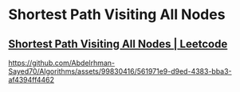 # Shortest Path Visiting All Nodes
## [Shortest Path Visiting All Nodes | Leetcode](https://leetcode.com/problems/shortest-path-visiting-all-nodes/)

https://github.com/Abdelrhman-Sayed70/Algorithms/assets/99830416/561971e9-d9ed-4383-bba3-af4394ff4462
 
